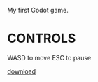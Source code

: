 My first Godot game.

# CONTROLS

WASD to move
ESC to pause

[download](https://github.com/Uzordo/Maze-Game/releases/tag/games)
